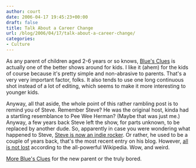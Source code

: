 ```yaml
---
author: court
date: 2006-04-17 19:45:23+00:00
draft: false
title: Talk About a Career Change
url: /blog/2006/04/17/talk-about-a-career-change/
categories:
- Culture
---
```


As any parent of children aged 2-6 years or so knows, [Blue's Clues](http://nickjr.co.uk/shows/blues/index.aspx) is actually one of the better shows around for kids.  I like it (ahem) for the kids of course because it's pretty simple and non-abrasive to parents.  That's a very very important factor, folks.  It also tends to use one long continuous shot instead of a lot of editing, which seems to make it more interesting to younger kids.

Anyway, all that aside, the whole point of this rather rambling post is to remind you of Steve.  Remember Steve?  He was the original host, kinda had a startling resemblance to Pee Wee Herman?  (Maybe that was just me.)  Anyway, a few years back Steve left the show, for parts unknown, to be replaced by another dude.  So, apparently in case you were wondering what happened to Steve, [Steve is now an indie rocker](http://www.steveswebpage.com/index.html).  Or rather, he used to be a couple of years back, that's the most recent entry on his blog. However, [all is not lost](http://en.wikipedia.org/wiki/Steve_Burns) according to the all-powerful Wikipedia.   Wow, and weird.

[More Blue's Clues](http://en.wikipedia.org/wiki/Blue's_Clues) for the new parent or the truly bored.
